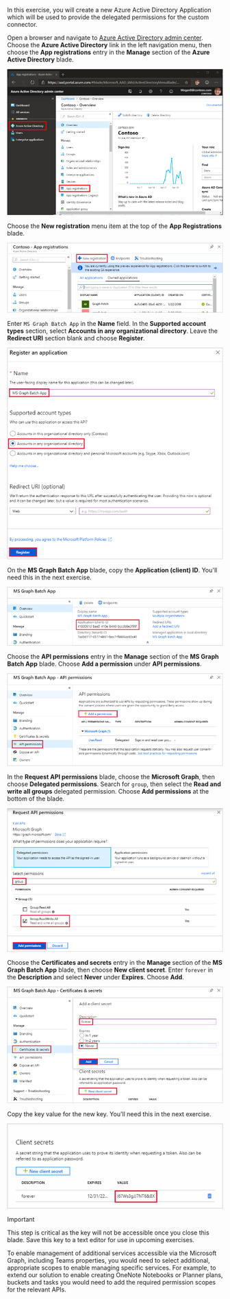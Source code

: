 <!-- markdownlint-disable MD002 MD041 -->

In this exercise, you will create a new Azure Active Directory Application which will be used to provide the delegated permissions for the custom connector.

Open a browser and navigate to [Azure Active Directory admin center](https://aad.portal.azure.com). Choose the **Azure Active Directory** link in the left navigation menu, then choose the **App registrations** entry in the **Manage** section of the **Azure Active Directory** blade.

![A screen shot of the Azure Active Directory blade in the Azure Active Directory admin center](./images/app-reg-preview1.png)

Choose the **New registration** menu item at the top of the **App Registrations** blade.

![A screen shot of the App Registrations blade in the Azure Active Directory admin center](./images/app-reg-preview2.png)

Enter `MS Graph Batch App` in the **Name** field. In the **Supported account types** section, select **Accounts in any organizational directory**. Leave the **Redirect URI** section blank and choose **Register**.

![A screen shot of the Register an application blade in the Azure Active Directory admin center](./images/app-reg-preview3.png)

On the **MS Graph Batch App** blade, copy the **Application (client) ID**. You'll need this in the next exercise.

![A screen shot of the registered application page](./images/app-reg-preview4.png)

Choose the **API permissions** entry in the **Manage** section of the **MS Graph Batch App** blade. Choose **Add a permission** under **API permissions**.

![A screen shot of the API permissions blade](./images/app-perms-preview1.png)

In the **Request API permissions** blade, choose the **Microsoft Graph**, then choose **Delegated permissions**. Search for `group`, then select the **Read and write all groups** delegated permission. Choose **Add permissions** at the bottom of the blade.

 ![A screen shot of the Request API permissions blade](./images/app-perms-preview2.png)

Choose the **Certificates and secrets** entry in the **Manage** section of the **MS Graph Batch App** blade, then choose **New client secret**. Enter `forever` in the **Description** and select **Never** under **Expires**. Choose **Add**.

![A screen shot of the Certificate and secrets blade](./images/app-key-preview1.png)

Copy the key value for the new key. You'll need this in the next exercise.

![A screen shot of the new client secret](./images/app-key-preview2.png)

> [!IMPORTANT]
> This step is critical as the key will not be accessible once you close this blade. Save this key to a text editor for use in upcoming exercises.

To enable management of additional services accessible via the Microsoft Graph, including Teams properties, you would need to select additional, appropriate scopes to enable managing specific services. For example, to extend our solution to enable creating OneNote Notebooks or Planner plans, buckets and tasks you would need to add the required permission scopes for the relevant APIs.